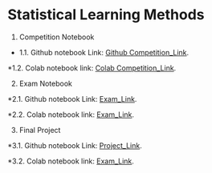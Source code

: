 # Statistical Learning Methods

1. Competition Notebook
* 1.1. Github notebook Link: 
[Github Competition_Link](https://erickunix.github.io/slm/).

*1.2. Colab notebook link: 
[Colab Competition_Link](https://erickunix.github.io/slm/).

2. Exam Notebook

*2.1. Github notebook Link: 
[Exam_Link](https://erickunix.github.io/slm/).

*2.2. Colab notebook link: 
[Exam_Link](https://erickunix.github.io/slm/).

3. Final Project 

*3.1. Github notebook Link: 
[Project_Link](https://erickunix.github.io/slm/).

*3.2. Colab notebook link: 
[Exam_Link](https://erickunix.github.io/slm/).


